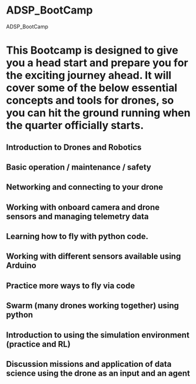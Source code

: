 # ADSP_BootCamp
ADSP_BootCamp


# This Bootcamp is designed to give you a head start and prepare you for the exciting journey ahead. It will cover some of the below essential concepts and tools for drones, so you can hit the ground running when the quarter officially starts.



## Introduction to Drones and Robotics
## Basic operation / maintenance / safety
## Networking and connecting to your drone
## Working with onboard camera and drone sensors and managing telemetry data
## Learning how to fly with python code.
## Working with different sensors available using Arduino
## Practice more ways to fly via code
## Swarm (many drones working together) using python
## Introduction to using the simulation environment (practice and RL)
## Discussion missions and application of data science using the drone as an input and an agent
 
